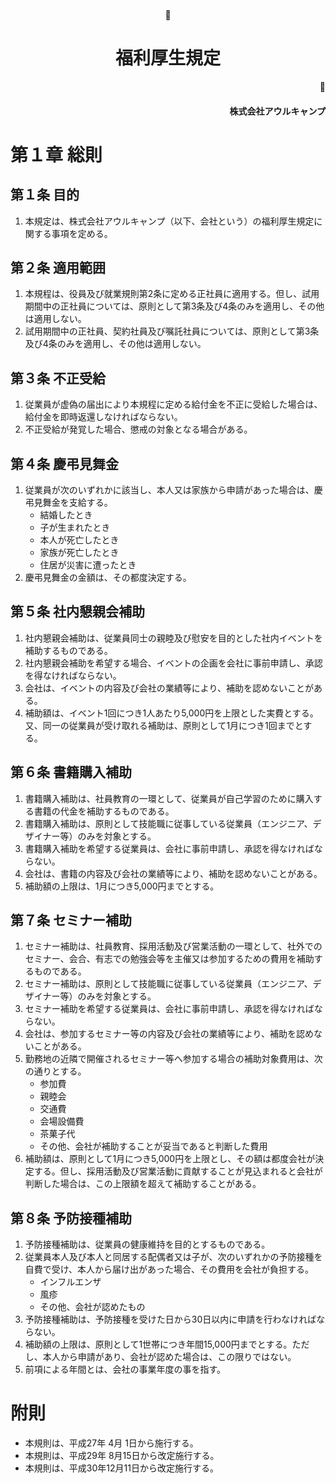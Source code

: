 <br/><br/><br/><br/><br/><br/><br/><br/><br/><br/><br/><br/><br/><br/>
<div style="text-align:center; width:auto;"><h1>福利厚生規定</h1></div>
<div style="text-align:right; width:auto;"><h4>株式会社アウルキャンプ</h4></div>
<div style="page-break-before:always"></div>

# 第１章		総則

## 第１条	目的
1.	本規定は、株式会社アウルキャンプ（以下、会社という）の福利厚生規定に関する事項を定める。

## 第２条	適用範囲
1.	本規程は、役員及び就業規則第2条に定める正社員に適用する。但し、試用期間中の正社員については、原則として第3条及び4条のみを適用し、その他は適用しない。
1.	試用期間中の正社員、契約社員及び嘱託社員については、原則として第3条及び4条のみを適用し、その他は適用しない。

## 第３条	不正受給
1.	従業員が虚偽の届出により本規程に定める給付金を不正に受給した場合は、給付金を即時返還しなければならない。
1.	不正受給が発覚した場合、懲戒の対象となる場合がある。

## 第４条	慶弔見舞金
1.	従業員が次のいずれかに該当し、本人又は家族から申請があった場合は、慶弔見舞金を支給する。
	-	結婚したとき
	-	子が生まれたとき
	-	本人が死亡したとき
	-	家族が死亡したとき
	-	住居が災害に遭ったとき
1.	慶弔見舞金の金額は、その都度決定する。

## 第５条	社内懇親会補助
1.	社内懇親会補助は、従業員同士の親睦及び慰安を目的とした社内イベントを補助するものである。
1.	社内懇親会補助を希望する場合、イベントの企画を会社に事前申請し、承認を得なければならない。
1.	会社は、イベントの内容及び会社の業績等により、補助を認めないことがある。
1.	補助額は、イベント1回につき1人あたり5,000円を上限とした実費とする。又、同一の従業員が受け取れる補助は、原則として1月につき1回までとする。

## 第６条	書籍購入補助
1.	書籍購入補助は、社員教育の一環として、従業員が自己学習のために購入する書籍の代金を補助するものである。
1.	書籍購入補助は、原則として技能職に従事している従業員（エンジニア、デザイナー等）のみを対象とする。
1.	書籍購入補助を希望する従業員は、会社に事前申請し、承認を得なければならない。
1.	会社は、書籍の内容及び会社の業績等により、補助を認めないことがある。
1.	補助額の上限は、1月につき5,000円までとする。

## 第７条	セミナー補助
1.	セミナー補助は、社員教育、採用活動及び営業活動の一環として、社外でのセミナー、会合、有志での勉強会等を主催又は参加するための費用を補助するものである。
1.	セミナー補助は、原則として技能職に従事している従業員（エンジニア、デザイナー等）のみを対象とする。
1.	セミナー補助を希望する従業員は、会社に事前申請し、承認を得なければならない。
1.	会社は、参加するセミナー等の内容及び会社の業績等により、補助を認めないことがある。
1.	勤務地の近隣で開催されるセミナー等へ参加する場合の補助対象費用は、次の通りとする。
	-	参加費
	-	親睦会
	-	交通費
	-	会場設備費
	-	茶菓子代
	-	その他、会社が補助することが妥当であると判断した費用
1.	補助額は、原則として1月につき5,000円を上限とし、その額は都度会社が決定する。但し、採用活動及び営業活動に貢献することが見込まれると会社が判断した場合は、この上限額を超えて補助することがある。

## 第８条	予防接種補助
1.	予防接種補助は、従業員の健康維持を目的とするものである。
1.	従業員本人及び本人と同居する配偶者又は子が、次のいずれかの予防接種を自費で受け、本人から届け出があった場合、その費用を会社が負担する。
	-	インフルエンザ
	-	風疹
	-	その他、会社が認めたもの
1.	予防接種補助は、予防接種を受けた日から30日以内に申請を行わなければならない。
1.	補助額の上限は、原則として1世帯につき年間15,000円までとする。ただし、本人から申請があり、会社が認めた場合は、この限りではない。
1.	前項による年間とは、会社の事業年度の事を指す。


# 附則
-	本規則は、平成27年 4月 1日から施行する。
- 本規則は、平成29年 8月15日から改定施行する。
- 本規則は、平成30年12月11日から改定施行する。